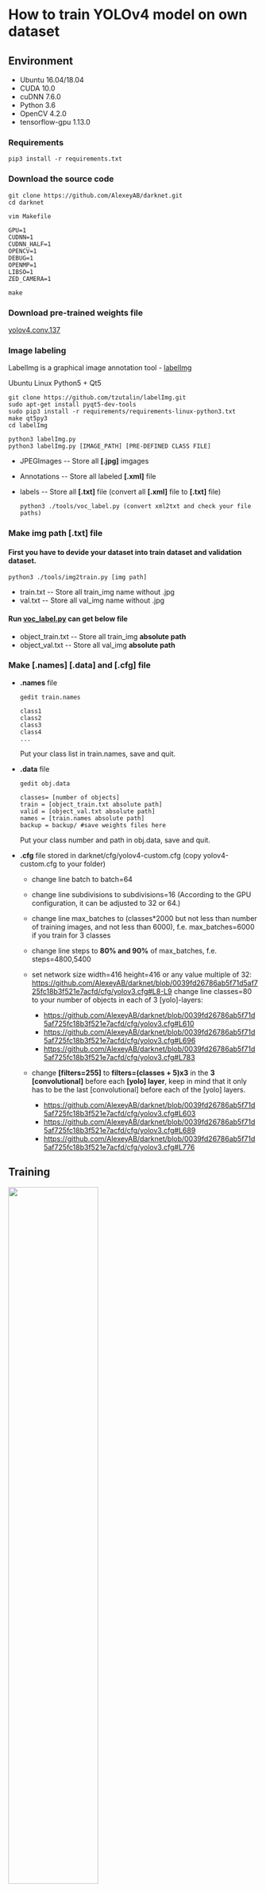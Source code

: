 # How to train YOLOv4 model on own dataset

## Environment
 * Ubuntu 16.04/18.04
 * CUDA 10.0
 * cuDNN 7.6.0
 * Python 3.6
 * OpenCV 4.2.0
 * tensorflow-gpu 1.13.0
 
### Requirements

    pip3 install -r requirements.txt
       
### Download the source code

    git clone https://github.com/AlexeyAB/darknet.git
    cd darknet

    vim Makefile

    GPU=1
    CUDNN=1 
    CUDNN_HALF=1 
    OPENCV=1 
    DEBUG=1 
    OPENMP=1 
    LIBSO=1 
    ZED_CAMERA=1 
    
    make
    
### Download pre-trained weights file

[yolov4.conv.137](https://drive.google.com/file/d/1JKF-bdIklxOOVy-2Cr5qdvjgGpmGfcbp/view)
    
### Image labeling

LabelImg is a graphical image annotation tool - [labelImg](https://github.com/tzutalin/labelImg)

Ubuntu Linux Python5 + Qt5
         
    git clone https://github.com/tzutalin/labelImg.git
    sudo apt-get install pyqt5-dev-tools
    sudo pip3 install -r requirements/requirements-linux-python3.txt
    make qt5py3
    cd labelImg

    python3 labelImg.py
    python3 labelImg.py [IMAGE_PATH] [PRE-DEFINED CLASS FILE]
    
    
 * JPEGImages -- Store all __[.jpg]__ imgages
 * Annotations -- Store all labeled __[.xml]__ file
 * labels -- Store all __[.txt]__ file (convert all __[.xml]__ file to __[.txt]__ file)
   
       python3 ./tools/voc_label.py (convert xml2txt and check your file paths)
       
###  Make img path [.txt] file

#### First you have to devide your dataset into train dataset and validation dataset.

    python3 ./tools/img2train.py [img path]
      
 * train.txt -- Store all train_img name without .jpg
 * val.txt -- Store all val_img name without .jpg

#### Run [voc_label.py](https://github.com/yehengchen/Object-Detection-and-Tracking/blob/master/OneStage/yolo/Train-a-YOLOv4-model/tools/voc_label.py) can get below file

 * object_train.txt -- Store all train_img __absolute path__
 * object_val.txt -- Store all val_img __absolute path__

### Make [.names] [.data] and [.cfg] file
 
 * __.names__ file
 
       gedit train.names
         
       class1
       class2
       class3
       class4
       ...
         
    Put your class list in train.names, save and quit.
 
 * __.data__ file
          
       gedit obj.data
          
       classes= [number of objects]
       train = [object_train.txt absolute path]
       valid = [object_val.txt absolute path]
       names = [train.names absolute path]
       backup = backup/ #save weights files here
     
    Put your class number and path in obj.data, save and quit.

 * __.cfg__ file stored in darknet/cfg/yolov4-custom.cfg (copy yolov4-custom.cfg to your folder)
 
    * change line batch to batch=64
    * change line subdivisions to subdivisions=16 (According to the GPU configuration, it can be adjusted to 32 or 64.)
    * change line max_batches to (classes*2000 but not less than number of training images, and not less than 6000), f.e. max_batches=6000 if you train for 3 classes
    * change line steps to __80% and 90%__ of max_batches, f.e. steps=4800,5400
    * set network size width=416 height=416 or any value multiple of 32: https://github.com/AlexeyAB/darknet/blob/0039fd26786ab5f71d5af725fc18b3f521e7acfd/cfg/yolov3.cfg#L8-L9
change line classes=80 to your number of objects in each of 3 [yolo]-layers:

      - https://github.com/AlexeyAB/darknet/blob/0039fd26786ab5f71d5af725fc18b3f521e7acfd/cfg/yolov3.cfg#L610
      - https://github.com/AlexeyAB/darknet/blob/0039fd26786ab5f71d5af725fc18b3f521e7acfd/cfg/yolov3.cfg#L696
      - https://github.com/AlexeyAB/darknet/blob/0039fd26786ab5f71d5af725fc18b3f521e7acfd/cfg/yolov3.cfg#L783

    
   * change __[filters=255]__ to __filters=(classes + 5)x3__ in the __3 [convolutional]__ before each __[yolo] layer__, keep in mind that it only has to be the last [convolutional] before each of the [yolo] layers.

      - https://github.com/AlexeyAB/darknet/blob/0039fd26786ab5f71d5af725fc18b3f521e7acfd/cfg/yolov3.cfg#L603
      - https://github.com/AlexeyAB/darknet/blob/0039fd26786ab5f71d5af725fc18b3f521e7acfd/cfg/yolov3.cfg#L689
      - https://github.com/AlexeyAB/darknet/blob/0039fd26786ab5f71d5af725fc18b3f521e7acfd/cfg/yolov3.cfg#L776

## Training

<img src="https://github.com/yehengchen/Object-Detection-and-Tracking/blob/master/OneStage/yolo/Train-a-YOLOv4-model/imgs/chart_yolov4-custom.png" width="60%" height="60%">
 
  * Training and visualization
 
        sudo ./darknet detector train [obj.data path] [yolov4-custom.cfg path]  yolov4.conv.137 -map
        
  * Train with multi-GPU

        sudo ./darknet detector train [obj.data path] [yolov4-custom.cfg path]  yolov4.conv.137 -gpus 0,1,2 -map

 ## Testing

<img src="https://github.com/yehengchen/Object-Detection-and-Tracking/blob/master/OneStage/yolo/Train-a-YOLOv4-model/imgs/yolov4.png" width="60%" height="60%">

   * Image test
   
         ./darknet detector test [obj.data path] [yolov4-custom.cfg path] [weights file path] [image path]
       
   * VIdeo test
   
         ./darknet detector demo [obj.data path] [yolov4-custom.cfg path] [weights file path] [video path]
        
      
   * If you want to save video test results
        
         ./darknet detector demo [obj.data path] [yolov4-custom.cfg path] [weights file path] [video path] -out_filename [Custom naming]
